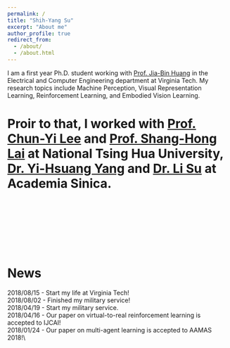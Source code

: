 ```yaml
---
permalink: /
title: "Shih-Yang Su"
excerpt: "About me"
author_profile: true
redirect_from: 
  - /about/
  - /about.html
---
```


I am a first year Ph.D. student working with [Prof. Jia-Bin Huang](https://filebox.ece.vt.edu/~jbhuang/) in the Electrical and Computer Engineering department at Virginia Tech. My research topics include Machine Perception, Visual Representation Learning, Reinforcement Learning, and Embodied Vision Learning.

Proir to that, I worked with [Prof. Chun-Yi Lee](http://cymaxwelllee.wixsite.com/elsa) and [Prof. Shang-Hong Lai](http://www.cs.nthu.edu.tw/~lai/) at National Tsing Hua University, [Dr. Yi-Hsuang Yang](http://mac.citi.sinica.edu.tw/~yang/) and [Dr. Li Su](https://sites.google.com/site/lisupage/) at Academia Sinica. 
\
\
\
\
\
\
News
======
2018/08/15 - Start my life at Virginia Tech!\
2018/08/02 - Finished my military service!\
2018/04/19 - Start my military service.\
2018/04/16 - Our paper on virtual-to-real reinforcement learning is accepted to IJCAI!\
2018/01/24 - Our paper on multi-agent learning is accepted to AAMAS 2018!\


